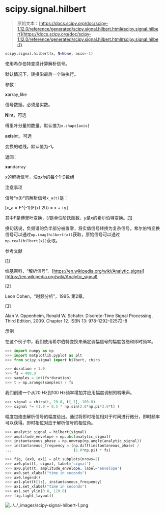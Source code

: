 # scipy.signal.hilbert

> 原始文本：[https://docs.scipy.org/doc/scipy-1.12.0/reference/generated/scipy.signal.hilbert.html#scipy.signal.hilbert](https://docs.scipy.org/doc/scipy-1.12.0/reference/generated/scipy.signal.hilbert.html#scipy.signal.hilbert)

```py
scipy.signal.hilbert(x, N=None, axis=-1)
```

使用希尔伯特变换计算解析信号。

默认情况下，转换沿最后一个轴执行。

参数：

**x**array_like

信号数据。必须是实数。

**N**int，可选

傅里叶分量的数量。默认值为`x.shape[axis]`

**axis**int，可选

变换的轴线。默认值为-1。

返回：

**xa**ndarray

*x*的解析信号，沿*axis*的每个1-D数组

注意事项

信号*x(t)*的解析信号`x_a(t)`是：

\[x_a = F^{-1}(F(x) 2U) = x + i y\]

其中*F*是傅里叶变换，*U*是单位阶跃函数，*y*是*x*的希尔伯特变换。[[1]](#r37d8c8a6fd16-1)

换句话说，负频谱的负半部分被置零，将实值信号转换为复杂信号。希尔伯特变换信号可以通过`np.imag(hilbert(x))`获取，原始信号可以通过`np.real(hilbert(x))`获取。

参考文献

[[1](#id1)]

维基百科，“解析信号”。[https://en.wikipedia.org/wiki/Analytic_signal](https://en.wikipedia.org/wiki/Analytic_signal)

[2]

Leon Cohen，“时频分析”，1995. 第2章。

[3]

Alan V. Oppenheim, Ronald W. Schafer. Discrete-Time Signal Processing, Third Edition, 2009. Chapter 12. ISBN 13: 978-1292-02572-8

示例

在这个例子中，我们使用希尔伯特变换来确定调幅信号的幅度包络和即时频率。

```py
>>> import numpy as np
>>> import matplotlib.pyplot as plt
>>> from scipy.signal import hilbert, chirp 
```

```py
>>> duration = 1.0
>>> fs = 400.0
>>> samples = int(fs*duration)
>>> t = np.arange(samples) / fs 
```

我们创建一个从20 Hz到100 Hz频率增加并应用幅度调制的啁啾声。

```py
>>> signal = chirp(t, 20.0, t[-1], 100.0)
>>> signal *= (1.0 + 0.5 * np.sin(2.0*np.pi*3.0*t) ) 
```

幅度包络由解析信号的幅度给出。通过将即时相位相对于时间进行微分，即时频率可以获得。即时相位对应于解析信号的相位角。

```py
>>> analytic_signal = hilbert(signal)
>>> amplitude_envelope = np.abs(analytic_signal)
>>> instantaneous_phase = np.unwrap(np.angle(analytic_signal))
>>> instantaneous_frequency = (np.diff(instantaneous_phase) /
...                            (2.0*np.pi) * fs) 
```

```py
>>> fig, (ax0, ax1) = plt.subplots(nrows=2)
>>> ax0.plot(t, signal, label='signal')
>>> ax0.plot(t, amplitude_envelope, label='envelope')
>>> ax0.set_xlabel("time in seconds")
>>> ax0.legend()
>>> ax1.plot(t[1:], instantaneous_frequency)
>>> ax1.set_xlabel("time in seconds")
>>> ax1.set_ylim(0.0, 120.0)
>>> fig.tight_layout() 
```

![../../_images/scipy-signal-hilbert-1.png](../Images/37b73fc899e51d1ce7341215909539e7.png)
